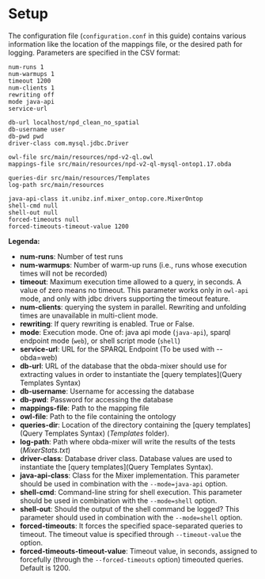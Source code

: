 # Setup

The configuration file (`configuration.conf` in this guide) contains various information like the location of the mappings file, or the desired path for logging. Parameters are specified in the CSV format:

~~~~~~~
num-runs 1
num-warmups 1
timeout 1200
num-clients 1
rewriting off
mode java-api
service-url 

db-url localhost/npd_clean_no_spatial
db-username user
db-pwd pwd
driver-class com.mysql.jdbc.Driver

owl-file src/main/resources/npd-v2-ql.owl
mappings-file src/main/resources/npd-v2-ql-mysql-ontop1.17.obda

queries-dir src/main/resources/Templates
log-path src/main/resources

java-api-class it.unibz.inf.mixer_ontop.core.MixerOntop
shell-cmd null
shell-out null
forced-timeouts null
forced-timeouts-timeout-value 1200
~~~~~~~

**Legenda:**

* **num-runs**: Number of test runs
* **num-warmups**: Number of warm-up runs (i.e., runs whose execution times will not be recorded)
* **timeout**: Maximum execution time allowed to a query, in seconds. A value of zero means no timeout. This parameter works only in `owl-api` mode, and only with jdbc drivers supporting the timeout feature.
* **num-clients**: querying the system in parallel. Rewriting and unfolding times are unavailable in multi-client mode.
* **rewriting**: If query rewriting is enabled. True or False.
* **mode**: Execution mode. One of: java api mode (`java-api`), sparql endpoint mode (`web`), or shell script mode (`shell`)
* **service-url**: URL for the SPARQL Endpoint (To be used with --obda=web)
* **db-url**: URL of the database that the obda-mixer should use for extracting values in order to instantiate the [query templates](Query Templates Syntax)
* **db-username**: Username for accessing the database
* **db-pwd**: Password for accessing the database
* **mappings-file**: Path to the mapping file
* **owl-file**: Path to the file containing the ontology
* **queries-dir**: Location of the directory containing the [query templates](Query Templates Syntax) (_Templates_ folder). 
* **log-path**: Path where obda-mixer will write the results of the tests (_MixerStats.txt_)
* **driver-class**: Database driver class. Database values are used to instantiate the [query templates](Query Templates Syntax).
* **java-api-class**: Class for the Mixer implementation. This parameter should be used in combination with the `--mode=java-api` option.
* **shell-cmd**: Command-line string for shell execution. This parameter should be used in combination with the `--mode=shell` option.
* **shell-out**: Should the output of the shell command be logged? This parameter should used in combination with the `--mode=shell` option.
* **forced-timeouts**: It forces the specified space-separated queries to timeout. The timeout value is specified through `--timeout-value` the option.
* **forced-timeouts-timeout-value**: Timeout value, in seconds, assigned to forcefully (through the `--forced-timeouts` option) timeouted queries. Default is 1200.
